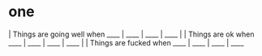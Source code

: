 one
===============================================================================

| Things are going well when ____
| ____
| ____
| ____
| 
| Things are ok when ____
| ____
| ____
| ____
| 
| Things are fucked when ____
| ____
| ____
| ____

